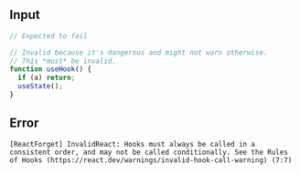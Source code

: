 
## Input

```javascript
// Expected to fail

// Invalid because it's dangerous and might not warn otherwise.
// This *must* be invalid.
function useHook() {
  if (a) return;
  useState();
}

```


## Error

```
[ReactForget] InvalidReact: Hooks must always be called in a consistent order, and may not be called conditionally. See the Rules of Hooks (https://react.dev/warnings/invalid-hook-call-warning) (7:7)
```
          
      